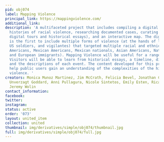 ```yaml
---
pid: obj074
label: Mapping Violence
principal_link: https://mappingviolence.com/
additional_link: 
description: 'A multifaceted project that includes compiling a digital archive of
  histories of racial violence, researching documented cases, curating content (including
  digital tours and historical essays), and an interactive map. The digital archive
  is the first to include multiple forms of violence (at the hands of law enforcement,
  US soldiers, and vigilantes) that targeted multiple racial and ethnic groups (African
  Americans, Mexican Americans, Mexican nationals, Asian Americans, Native Americans
  and European immigrants). Mapping Violence will be useful for a range of groups.
  Visitors will be able to learn from historical essays, a timeline, digital tours,
  and the descriptions of each event. The content developed for this project will
  help public users gain an understanding of the complexities of the history of racially-motivated
  violence. '
creators: Monica Munoz Martinez, Jim McCrath, Felicia Bevel, Jonathan Cortez, Maggie
  Unverzagt Goddard, Anni Pullagura, Nicole Sintetos, Emily Esten, Ricardo Jaramillo,
  Jeremy Wolin
contact_information: 
facebook: 
twitter: 
instagram: 
status: active
order: '073'
layout: united_item
collection: united
thumbnail: img/derivatives/simple/obj074/thumbnail.jpg
full: img/derivatives/simple/obj074/full.jpg
---
```

